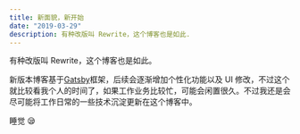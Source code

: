 ```yaml
---
title: 新面貌，新开始
date: "2019-03-29"
description: 有种改版叫 Rewrite，这个博客也是如此.
---
```


有种改版叫 Rewrite，这个博客也是如此。

新版本博客基于[Gatsby](https://www.gatsbyjs.org/)框架，后续会逐渐增加个性化功能以及 UI 修改，不过这个就比较看我个人的时间了，如果工作业务比较忙，可能会闲置很久。不过我还是会尽可能将工作日常的一些技术沉淀更新在这个博客中。

睡觉 😪
